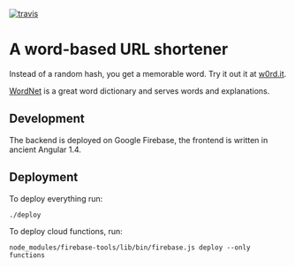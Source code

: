 [![travis](https://travis-ci.org/bengro/w0rd.it.svg?branch=master)]()

# A word-based URL shortener

Instead of a random hash, you get a memorable word. Try it out it at [w0rd.it](https://w0rd.it). 

[WordNet](https://wordnet.princeton.edu/download/current-version) is a great word dictionary and serves words and explanations.

## Development 

The backend is deployed on Google Firebase, the frontend is written in ancient Angular 1.4.

## Deployment
To deploy everything run:
```
./deploy
```

To deploy cloud functions, run:
```
node_modules/firebase-tools/lib/bin/firebase.js deploy --only functions
```
